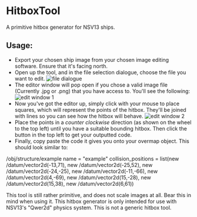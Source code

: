 # HitboxTool
A primitive hitbox generator for NSV13 ships.

## Usage:
* Export your chosen ship image from your chosen image editing software. Ensure that it's facing north.
* Open up the tool, and in the file selection dialogue, choose the file you want to edit.
![file dialogue](https://cdn.discordapp.com/attachments/593077519247474689/701250519901011989/unknown.png "File selection example")
* The editor window will pop open if you chose a valid image file (Currently .jpg or .png) that you have access to. You'll see the following:
![edit window 1](https://cdn.discordapp.com/attachments/593077519247474689/701251000417124403/unknown.png "Editor window before making changes")
* Now you've got the editor up, simply click with your mouse to place squares, which will represent the points of the hitbox. They'll be joined with lines so you can see how the hitbox will behave.
![edit window 2](https://cdn.discordapp.com/attachments/593077519247474689/701251355330740294/unknown.png "An example hitbox")
* Place the points in a _counter clockwise_ direction (as shown on the wheel to the top left) until you have a suitable bounding hitbox. Then click the button in the top left to get your outputted code.
* Finally, copy paste the code it gives you onto your overmap object. This should look similar to:

/obj/structure/example
	name = "example"
	collision_positions = list(new /datum/vector2d(-13,71), new /datum/vector2d(-25,52), new /datum/vector2d(-24,-25), new /datum/vector2d(-11,-66), new /datum/vector2d(4,-69), new /datum/vector2d(15,-28), new /datum/vector2d(15,38), new /datum/vector2d(6,61))

This tool is still rather primitive, and does not scale images at all. Bear this in mind when using it.
This hitbox generator is only intended for use with NSV13's "Qwer2d" physics system. This is not a generic hitbox tool.
